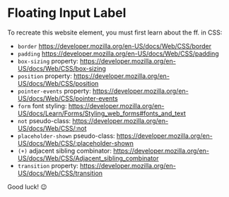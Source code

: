 # Floating Input Label

To recreate this website element, you must first learn about the ff. in CSS:
- `border` https://developer.mozilla.org/en-US/docs/Web/CSS/border
- `padding` https://developer.mozilla.org/en-US/docs/Web/CSS/padding
- `box-sizing` property: https://developer.mozilla.org/en-US/docs/Web/CSS/box-sizing
- `position` property: https://developer.mozilla.org/en-US/docs/Web/CSS/position
- `pointer-events` property: https://developer.mozilla.org/en-US/docs/Web/CSS/pointer-events
- `form` font styling: https://developer.mozilla.org/en-US/docs/Learn/Forms/Styling_web_forms#fonts_and_text
- `not` pseudo-class: https://developer.mozilla.org/en-US/docs/Web/CSS/:not
- `placeholder-shown` pseudo-class: https://developer.mozilla.org/en-US/docs/Web/CSS/:placeholder-shown
- `(+)` adjacent sibling combinator: https://developer.mozilla.org/en-US/docs/Web/CSS/Adjacent_sibling_combinator
- `transition` property: https://developer.mozilla.org/en-US/docs/Web/CSS/transition

Good luck! 😉